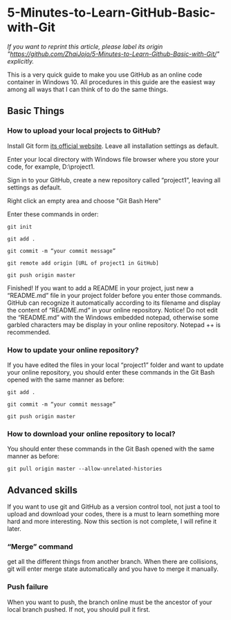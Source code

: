 # 5-Minutes-to-Learn-GitHub-Basic-with-Git

*If you want to reprint this article, please label its origin "https://github.com/ZhaiJojo/5-Minutes-to-Learn-Github-Basic-with-Git/" explicitly.*

This is a very quick guide to make you use GitHub as an online code container in Windows 10. All procedures in this guide are the easiest way among all ways that I can think of to do the same things.

## Basic Things 

### How to upload your local projects to GitHub?

Install Git form [its official website](https://git-scm.com/). Leave all installation settings as default.

Enter your local directory with Windows file browser where you store your code, for example, D:\project1.

Sign in to your GitHub, create a new repository called “project1”, leaving all settings as default.

Right click an empty area and choose "Git Bash Here"

Enter these commands in order:
```
git init

git add .

git commit -m “your commit message”

git remote add origin [URL of project1 in GitHub]

git push origin master
```
Finished! If you want to add a README in your project, just new a “README.md” file in your project folder before you enter those commands. GitHub can recognize it automatically according to its filename and display the content of “README.md” in your online repository. Notice! Do not edit the “README.md” with the Windows embedded notepad, otherwise some garbled characters may be display in your online repository. Notepad ++ is recommended.

### How to update your online repository?

If you have edited the files in your local “project1” folder and want to update your online repository, you should enter these commands in the Git Bash opened with the same manner as before:
```
git add .

git commit -m “your commit message”

git push origin master
```
### How to download your online repository to local?

You should enter these commands in the Git Bash opened with the same manner as before:
```
git pull origin master --allow-unrelated-histories
```

## Advanced skills

If you want to use git and GitHub as a version control tool, not just a tool to upload and download your codes, there is a must to learn something more hard and more interesting. Now this section is not complete, I will refine it later.

### “Merge” command

get all the different things from another branch. When there are collisions, git will enter merge state automatically and you have to merge it manually.

### Push failure

When you want to push, the branch online must be the ancestor of your local branch pushed. If not, you should pull it first.

